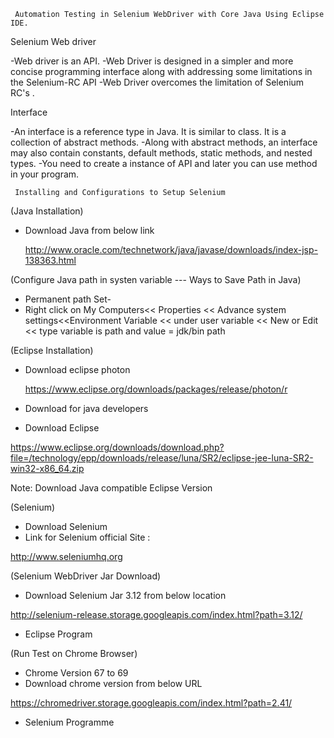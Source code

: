 
     Automation Testing in Selenium WebDriver with Core Java Using Eclipse IDE.

Selenium Web driver

-Web driver is an API.
-Web Driver is designed in a simpler and more concise programming interface along with addressing some limitations in the Selenium-RC API
-Web Driver overcomes the limitation of Selenium RC's .

 Interface

-An interface is a reference type in Java. It is similar to class. It is a collection of abstract methods.
-Along with abstract methods, an interface may also contain constants, default methods, static methods, and nested types.
-You need to create a instance of API and later you can use method in your program.




     Installing and Configurations to Setup Selenium

(Java Installation)
- Download Java from below link


  http://www.oracle.com/technetwork/java/javase/downloads/index-jsp-138363.html






(Configure Java path in systen variable --- Ways to Save Path in Java)

- Permanent path Set-
-  Right click on My Computers<< Properties << Advance system settings<<Environment Variable << under user       variable << New or Edit << type variable is path and value = jdk/bin path






(Eclipse Installation)
- Download eclipse photon

  https://www.eclipse.org/downloads/packages/release/photon/r
- Download for java developers

- Download Eclipse 

https://www.eclipse.org/downloads/download.php?file=/technology/epp/downloads/release/luna/SR2/eclipse-jee-luna-SR2-win32-x86_64.zip

Note: Download Java compatible Eclipse Version







(Selenium)
- Download Selenium
- Link for Selenium official Site :


http://www.seleniumhq.org







(Selenium WebDriver Jar Download)
- Download Selenium Jar 3.12 from below location


http://selenium-release.storage.googleapis.com/index.html?path=3.12/
- Eclipse Program







(Run Test on Chrome Browser)
- Chrome Version 67 to 69
- Download chrome version from below URL


https://chromedriver.storage.googleapis.com/index.html?path=2.41/
- Selenium Programme























